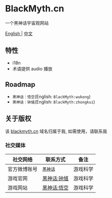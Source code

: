 # BlackMyth.cn

一个黑神话宇宙观网站

<p> <a href="/README.md">English </a> |  <a href="/README-zh-CN.md">中文 </a> </p>

## 特性

- i18n
- 术语提供 audio 播放

## Roadmap

- `黑神话：悟空`(English: `BlackMyth:wukong`)
- `黑神话：钟馗`(English: `BlackMyth:zhongkui`)

## 关于版权

该 [blackmyth.cn](blackmyth.cn) 域名归属于我, 如需使用，请联系我

### 社交媒体

| 社交网络   | 联系方式                                    | 备注   |
|--------|-----------------------------------------|------|
| 官方微博账号 | [`黑神话`](https://weibo.com/u/7483050868) | 游戏科学 |
| 游戏官网   | [黑神话:钟馗](www.gamesci.cn/zhongkui)       | 游戏科学 |
| 游戏网站   | [黑神话:悟空](https://gamesci.cn/wukong/)    | 游戏科学 |
